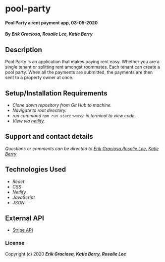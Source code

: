 # pool-party



#### Pool Party a rent payment app, 03-05-2020

#### By _**Erik Graciosa, Rosalie Lee, Katie Berry**_

## Description

Pool Party is an application that makes paying rent easy. Whether you are a single tenant or splitting rent amongst roommates. Each tenant can create a pool party. When all the payments are submitted, the payments are then sent to a property owner at once. 

## Setup/Installation Requirements

* _Clone down repository from Git Hub to machine._
* _Navigate to root directory._
* _run command `npm run start:watch` in terminal to view code._
* _View via [netlify](relaxed-jepsen-5587ce.netlify.app/)._

## Support and contact details

_Questions or comments can be directed to [Erik Graciosa](erikgraciosa@gmail.com),[Rosalie Lee](rosalie337@gmail.com), [Katie Berry](katieberrym@gmail.com)_

## Technologies Used

* _React_
* _CSS_
* _Netlify_
* _JavaScript_
* _JSON_

## External API

* [Stripe API](https://spoonacular.com/food-api)

### License

Copyright (c) 2020 **_Erik Graciosa, Katie Berry, Rosalie Lee_**